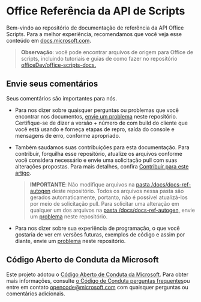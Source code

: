 # <a name="office-scripts-api-reference"></a>Office Referência da API de Scripts

Bem-vindo ao repositório de documentação de referência da API Office Scripts. Para a melhor experiência, recomendamos que você veja esse conteúdo em [docs.microsoft.com](https://docs.microsoft.com/javascript/api/office-scripts/overview).

> **Observação**: você pode encontrar arquivos de origem para Office de scripts, incluindo tutoriais e guias de como fazer no repositório [officeDev/office-scripts-docs.](https://github.com/OfficeDev/office-scripts-docs)

## <a name="give-us-your-feedback"></a>Envie seus comentários

Seus comentários são importantes para nós.

* Para nos dizer sobre quaisquer perguntas ou problemas que você encontrar nos documentos, [envie um problema](https://github.com/OfficeDev/office-scripts-docs-reference/issues) neste repositório. Certifique-se de dizer a versão + número de com build do cliente que você está usando e forneça etapas de repro, saída do console e mensagens de erro, conforme apropriado.

* Também saudamos suas contribuições para esta documentação. Para contribuir, forquilha esse repositório, atualize os arquivos conforme você considera necessário e envie uma solicitação pull com suas alterações propostas. Para mais detalhes, confira [Contribuir para este artigo](Contributing.md).

    > **IMPORTANTE**: Não modifique arquivos na [pasta /docs/docs-ref-autogen](https://github.com/OfficeDev/office-scripts-docs-reference/tree/master/docs/docs-ref-autogen) deste repositório. Todos os arquivos nessa pasta são gerados automaticamente, portanto, não é possível atualizá-los por meio de solicitação pull. Para solicitar uma alteração em qualquer um dos arquivos na [pasta /docs/docs-ref-autogen,](https://github.com/OfficeDev/office-scripts-docs-reference/tree/master/docs/docs-ref-autogen) envie um [problema](https://github.com/OfficeDev/office-scripts-docs-reference/issues) neste repositório.

* Para nos dizer sobre sua experiência de programação, o que você gostaria de ver em versões futuras, exemplos de código e assim por diante, envie um [problema](https://github.com/OfficeDev/office-scripts-docs-reference/issues) neste repositório.

## <a name="microsoft-open-source-code-of-conduct"></a>Código Aberto de Conduta da Microsoft

Este projeto adotou o [Código Aberto de Conduta da Microsoft](https://opensource.microsoft.com/codeofconduct/).
Para obter mais informações, consulte [o Código de Conduta perguntas frequentes](https://opensource.microsoft.com/codeofconduct/faq/)ou entre em contato [opencode@microsoft.com](mailto:opencode@microsoft.com) com quaisquer perguntas ou comentários adicionais.
